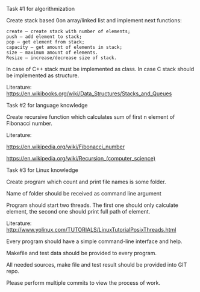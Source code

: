 Task #1 for algorithmization

Create stack based 0on array/linked list and implement next functions:

    create – create stack with number of elements;
    push – add element to stack;
    pop – get element from stack;
    capacity – get amount of elements in stack;
    size – maximum amount of elements.
    Resize – increase/decrease size of stack.

In case of C++ stack must be implemented as class. In case C stack should be implemented as structure.

Literature: https://en.wikibooks.org/wiki/Data_Structures/Stacks_and_Queues 

Task #2 for language knowledge

Create recursive function which calculates sum of first n element of Fibonacci number.

Literature:

https://en.wikipedia.org/wiki/Fibonacci_number

https://en.wikipedia.org/wiki/Recursion_(computer_science) 

Task #3 for Linux knowledge

Create program which count and print file names is some folder. 

Name of folder should be received as command line argument

Program should start two threads. The first one should only calculate element, the second one should print full path of element.

Literature: http://www.yolinux.com/TUTORIALS/LinuxTutorialPosixThreads.html 

Every program should have a simple command-line interface and help.

Makefile and test data should be provided to every program.

All needed sources, make file and test result should be provided into GIT repo.

Please perform multiple commits to view the process of work.